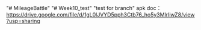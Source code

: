 "# MileageBattle" 
"# Week10_test" 
"test for branch"
apk doc：
https://drive.google.com/file/d/1gL0lJVYD5pph3Ctb76_ho5y3MlrliwZ8/view?usp=sharing
